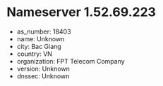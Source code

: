 # Nameserver 1.52.69.223

* as_number: 18403
* name: Unknown
* city: Bac Giang
* country: VN
* organization: FPT Telecom Company
* version: Unknown
* dnssec: Unknown
